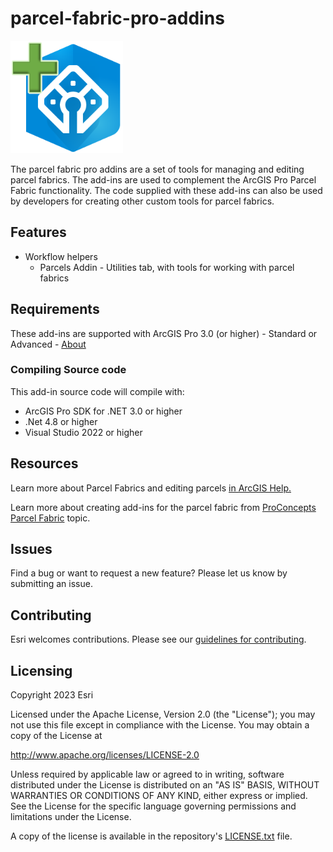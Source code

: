 # parcel-fabric-pro-addins
<a href="url"><img src="cul-de-sac-icon.png" height="180"></a>

The parcel fabric pro addins are a set of tools for managing and editing parcel fabrics. The add-ins are used to complement the ArcGIS Pro Parcel Fabric functionality. The code supplied with these add-ins can also be used by developers for creating other custom tools for parcel fabrics.

## Features ##

* Workflow helpers
	*  Parcels Addin - Utilities tab, with tools for working with parcel fabrics

## Requirements

These add-ins are supported with ArcGIS Pro 3.0 (or higher) - Standard or Advanced - [About](https://www.esri.com/en-us/arcgis/products/arcgis-pro/overview)

### Compiling Source code

This add-in source code will compile with:

- ArcGIS Pro SDK for .NET 3.0 or higher
- .Net 4.8 or higher
- Visual Studio 2022 or higher

## Resources

Learn more about Parcel Fabrics and editing parcels [in ArcGIS Help.](https://pro.arcgis.com/en/pro-app/latest/help/data/parcel-editing/whatisparcelfabric.htm)

Learn more about creating add-ins for the parcel fabric from [ProConcepts Parcel Fabric](https://github.com/esri/arcgis-pro-sdk/wiki/ProConcepts-Parcel-Fabric) topic.

## Issues

Find a bug or want to request a new feature?  Please let us know by submitting an issue.

## Contributing

Esri welcomes contributions.
Please see our [guidelines for contributing](https://github.com/esri/contributing).

## Licensing

Copyright 2023 Esri

Licensed under the Apache License, Version 2.0 (the "License");
you may not use this file except in compliance with the License.
You may obtain a copy of the License at

   http://www.apache.org/licenses/LICENSE-2.0

Unless required by applicable law or agreed to in writing, software
distributed under the License is distributed on an "AS IS" BASIS,
WITHOUT WARRANTIES OR CONDITIONS OF ANY KIND, either express or implied.
See the License for the specific language governing permissions and
limitations under the License.

A copy of the license is available in the repository's
[LICENSE.txt](LICENSE.txt) file.